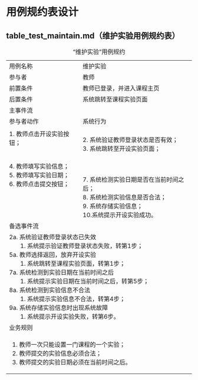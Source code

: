 # 用例规约表设计

## table_test_maintain.md（维护实验用例规约表）

<table>
    <caption>“维护实验”用例规约</caption>
    <tr>
        <td>用例名称</td>
        <td>维护实验</td>
    </tr>
    <tr>
        <td>参与者</td>
        <td>教师</td>
    </tr>
    <tr>
        <td>前置条件</td>
        <td>教师已登录，并进入课程主页</td>
    </tr>
    <tr>
        <td>后置条件</td>
        <td>系统跳转至课程实验页面</td>
    </tr>
    <tr>
        <td colspan="2">主事件流</td>
    </tr>
    <tr>
        <td>参与者动作</td>
        <td>系统行为</td>
    </tr>
    <tr>
        <td>
            1. 教师点击开设实验按钮；<br><br><br>
            4. 教师填写实验信息；<br>
            5. 教师填写实验日期；<br>
            6. 教师点击提交按钮；<br><br><br><br><br>
        </td>
        <td>
            <br>
            2. 系统验证教师登录状态是否有效；<br>
            3. 系统跳转至开设实验页面；<br><br><br><br>
            7. 系统检测实验日期是否在当前时间之后；<br>
            8. 系统检测实验信息是否合法；<br>
            9. 系统存储实验信息；<br>
            10.系统提示开设实验成功。
        </td>
    </tr>
    <tr>
        <td colspan="2">备选事件流</td>
    </tr>
    <tr>
        <td colspan="2">
            2a. 系统验证教师登录状态已失效<br>
                &nbsp&nbsp&nbsp&nbsp&nbsp&nbsp
                1. 系统提示验证教师登录状态失败，转第1步；<br>
            5a. 教师选择返回，放弃开设实验<br>
                &nbsp&nbsp&nbsp&nbsp&nbsp&nbsp
                1. 系统跳转至课程实验页面，转第1步；<br>
            7a. 系统检测到实验日期在当前时间之后<br>
                &nbsp&nbsp&nbsp&nbsp&nbsp&nbsp
                1. 系统提示实验日期在当前时间之后，转第5步；<br>
            8a. 系统检测到实验信息不合法<br>
                &nbsp&nbsp&nbsp&nbsp&nbsp&nbsp
                1. 系统提示实验信息不合法，转第4步；<br>
            9a. 系统存储实验信息时出现系统故障<br>
                &nbsp&nbsp&nbsp&nbsp&nbsp&nbsp
                1. 系统提示开设实验失败，转第6步。
        </td>
    </tr>
    <tr>
        <td colspan="2">业务规则</td>
    </tr>
    <tr>
        <td colspan="2">
            <ol>
                <li>教师一次只能设置一门课程的一个实验；</li>
                <li>教师提交的实验信息必须合法；</li>
                <li>教师提交的实验日期必须在当前时间之后。</li>
            </ol>
        </td>
    </tr>
</table>